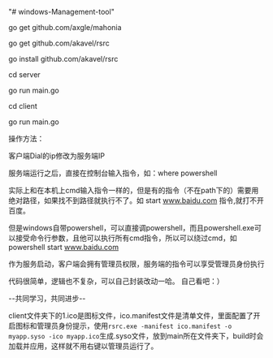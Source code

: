 "# windows-Management-tool" 


go get github.com/axgle/mahonia


go get github.com/akavel/rsrc


go install github.com/akavel/rsrc


cd server


go run main.go


cd client


go run main.go



操作方法：

客户端Dial的ip修改为服务端IP


服务端运行之后，直接在控制台输入指令，如：where powershell


实际上和在本机上cmd输入指令一样的，但是有的指令（不在path下的）需要用绝对路径，如果找不到路径就执行不了。如 start www.baidu.com 指令,就打不开百度。


但是windows自带powershell，可以直接调powershell，而且powershell.exe可以接受命令行参数，且他可以执行所有cmd指令，所以可以绕过cmd，如 powershell start www.baidu.com


作为服务启动，客户端会拥有管理员权限，服务端的指令可以享受管理员身份执行


代码很简单，逻辑也不复杂，可以自己封装改动一哈。
自己看吧：）

--共同学习，共同进步--


client文件夹下的1.ico是图标文件，ico.manifest文件是清单文件，里面配置了开启图标和管理员身份提示，使用`rsrc.exe -manifest ico.manifest -o myapp.syso -ico myapp.ico`生成.syso文件，放到main所在文件夹下，build时会加载并应用，这样就不用右键以管理员运行了。
